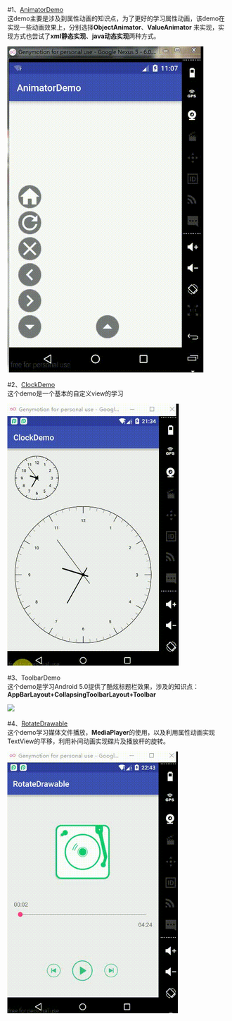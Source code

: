 #1、[AnimatorDemo](https://github.com/woshidasusu/DasusuDemo/tree/master/AnimatorDemo)  
这demo主要是涉及到属性动画的知识点，为了更好的学习属性动画，该demo在实现一些动画效果上，分别选择**ObjectAnimator**、**ValueAnimator** 来实现，实现方式也尝试了**xml静态实现**、**java动态实现**两种方式。  

![](./AnimatorDemo/picture/20160806230944747.gif)


#2、[ClockDemo](https://github.com/woshidasusu/DasusuDemo/tree/master/ClockDemo)  
这个demo是一个基本的自定义view的学习  

![](./ClockDemo/picture/20160903_123450.gif)  

#3、ToolbarDemo  
这个demo是学习Android 5.0提供了酷炫标题栏效果，涉及的知识点：**AppBarLayout+CollapsingToolbarLayout+Toolbar**

![](./ToolbarDemo/picture/20160531230636321.gif)  

#4、[RotateDrawable](https://github.com/woshidasusu/DasusuDemo/tree/master/RotateDrawable)  
这个demo学习媒体文件播放，**MediaPlayer**的使用，以及利用属性动画实现TextView的平移，利用补间动画实现碟片及播放杆的旋转。  

![](./RotateDrawable/picture/20160903_134306.gif)

